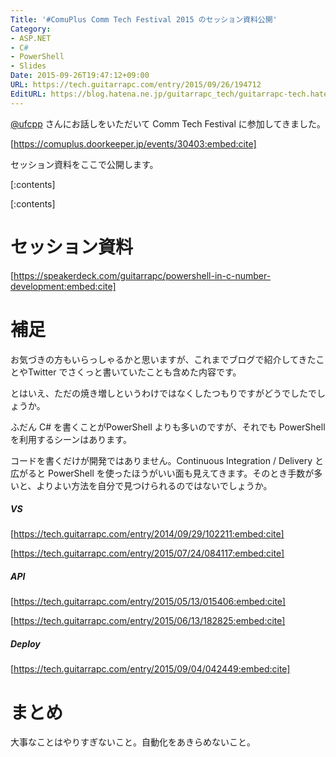 ```yaml
---
Title: '#ComuPlus Comm Tech Festival 2015 のセッション資料公開'
Category:
- ASP.NET
- C#
- PowerShell
- Slides
Date: 2015-09-26T19:47:12+09:00
URL: https://tech.guitarrapc.com/entry/2015/09/26/194712
EditURL: https://blog.hatena.ne.jp/guitarrapc_tech/guitarrapc-tech.hatenablog.com/atom/entry/6653458415122684910
---
```


[@ufcpp](https://twitter.com/ufcpp) さんにお話しをいただいて Comm Tech Festival に参加してきました。

[https://comuplus.doorkeeper.jp/events/30403:embed:cite]

セッション資料をここで公開します。


[:contents]

[:contents]

# セッション資料

[https://speakerdeck.com/guitarrapc/powershell-in-c-number-development:embed:cite]

# 補足

お気づきの方もいらっしゃるかと思いますが、これまでブログで紹介してきたことやTwitter でさくっと書いていたことも含めた内容です。

とはいえ、ただの焼き増しというわけではなくしたつもりですがどうでしたでしょうか。

ふだん C# を書くことがPowerShell よりも多いのですが、それでも PowerShell を利用するシーンはあります。

コードを書くだけが開発ではありません。Continuous Integration / Delivery と広がると PowerShell を使ったほうがいい面も見えてきます。そのとき手数が多いと、よりよい方法を自分で見つけられるのではないでしょうか。


##### VS

[https://tech.guitarrapc.com/entry/2014/09/29/102211:embed:cite]

[https://tech.guitarrapc.com/entry/2015/07/24/084117:embed:cite]

##### API

[https://tech.guitarrapc.com/entry/2015/05/13/015406:embed:cite]

[https://tech.guitarrapc.com/entry/2015/06/13/182825:embed:cite]

##### Deploy

[https://tech.guitarrapc.com/entry/2015/09/04/042449:embed:cite]

# まとめ

大事なことはやりすぎないこと。自動化をあきらめないこと。
